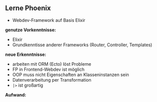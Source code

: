 ##  Lerne Phoenix

- Webdev-Framework auf Basis Elixir

**genutze Vorkenntnisse:**

- Elixir
- Grundkenntisse anderer Frameworks (Router, Controller, Templates)

**neue Erkenntnisse:**

- arbeiten mit ORM (Ecto) löst Probleme
- FP in Frontend-Webdev ist möglich
- OOP muss nicht Eigenschaften an Klasseninstanzen sein
- Datenverarbeitung per Transformation
- `|>` ist großartig

**Aufwand:**

